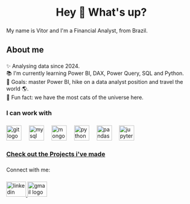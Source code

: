 <h1 align="center">Hey 👋 What's up?</h1>

###

<p align="left">My name is Vitor and I'm a Financial Analyst, from Brazil.</p>

###

<h2 align="left">About me</h2>

###

<p align="left">✨ Analysing data since 2024.<br>📚 I'm currently learning Power BI, DAX, Power Query, SQL and Python.<br>🎯 Goals: master Power BI, hike on a data analyst position and travel the world 🌎.<br>🎲 Fun fact: we have the most cats of the universe here.</p>

###

<h3 align="left">I can work with</h3>

###

<div align="left">
  <img src="https://cdn.jsdelivr.net/gh/devicons/devicon/icons/git/git-original.svg" height="40" alt="git logo"  />
  <img width="12" />
  <img src="https://cdn.jsdelivr.net/gh/devicons/devicon/icons/mysql/mysql-original.svg" height="40" alt="mysql logo"  />
  <img width="12" />
  <img src="https://cdn.jsdelivr.net/gh/devicons/devicon/icons/mongodb/mongodb-original.svg" height="40" alt="mongodb logo"  />
  <img width="12" />
  <img src="https://cdn.jsdelivr.net/gh/devicons/devicon/icons/python/python-original.svg" height="40" alt="python logo"  />
  <img width="12" />
  <img src="https://cdn.jsdelivr.net/gh/devicons/devicon/icons/pandas/pandas-original.svg" height="40" alt="pandas logo"  />
  <img width="12" />
  <img src="https://cdn.jsdelivr.net/gh/devicons/devicon/icons/jupyter/jupyter-original.svg" height="40" alt="jupyter logo"  />
</div>

###

<h3 align="left"><a href="https://github.com/vtr-delfino/PbiProjects">Check out the Projects i've made</a></h3>

###

<p align="left">Connect with me:</p>

###

<div align="left">
  <a href="https://www.linkedin.com/in/vitor-fdelfino/?locale=en_US" target="_blank">
    <img src="https://raw.githubusercontent.com/maurodesouza/profile-readme-generator/master/src/assets/icons/social/linkedin/default.svg" width="52" height="40" alt="linkedin logo"  />
  </a>
  <a href="mailto:vtr.fdelfino@gmail.com" target="_blank">
    <img src="https://raw.githubusercontent.com/maurodesouza/profile-readme-generator/master/src/assets/icons/social/gmail/default.svg" width="52" height="40" alt="gmail logo"  />
  </a>
</div>

###
